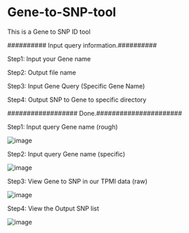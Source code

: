# Gene-to-SNP-tool
This is a Gene to SNP ID tool

########## Input query information.##########

Step1: Input your Gene name 

Step2: Output file name

Step3: Input Gene Query (Specific Gene Name)

Step4: Output SNP to Gene to specific directory

################## Done.######################

Step1: Input query Gene name (rough)

![image](https://user-images.githubusercontent.com/49865575/189606827-3e1a7228-ea10-4140-bddb-9ce74f5db8c7.png)

Step2: Input query Gene name (specific)

![image](https://user-images.githubusercontent.com/49865575/189606882-cb23a84a-f143-453d-89df-014c00eb24f1.png)

Step3: View Gene to SNP in our TPMI data (raw)

![image](https://user-images.githubusercontent.com/49865575/189606912-723f3156-cd0b-4a56-aa3e-e99bde4b3a0a.png)

Step4: View the Output SNP list

![image](https://user-images.githubusercontent.com/49865575/189606965-f96c05a3-8cd7-4e39-9127-62992749e26b.png)










